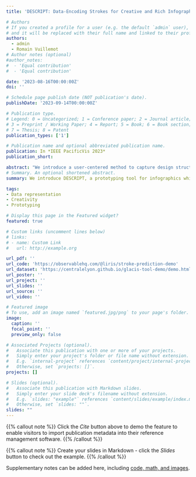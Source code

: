 ```yaml
---
title: 'DESCRIPT: Data-Encoding Strokes for Creative and Rich Infographics as a Prototyping Tool'

# Authors
# If you created a profile for a user (e.g. the default `admin` user), write the username (folder name) here
# and it will be replaced with their full name and linked to their profile.
authors:
  - admin
  - Romain Vuillemot
# Author notes (optional)
#author_notes:
#  - 'Equal contribution'
#  - 'Equal contribution'

date: '2023-08-16T00:00:00Z'
doi: ''

# Schedule page publish date (NOT publication's date).
publishDate: '2023-09-14T00:00:00Z'

# Publication type.
# Legend: 0 = Uncategorized; 1 = Conference paper; 2 = Journal article;
# 3 = Preprint / Working Paper; 4 = Report; 5 = Book; 6 = Book section;
# 7 = Thesis; 8 = Patent
publication_types: ['1']

# Publication name and optional abbreviated publication name.
publication: In *IEEE PacificVis 2023*
publication_short: 

abstract: "We introduce a user-centered method to capture design structures---data, marks, and their relationships---from graphics. This approach employs minimal user interaction, involving freeform strokes, and is expressive for a wide variety of graphics (e.g., historical, artistic, and computer-generated). An implementation of this method called DESCRIPT demonstrates the iterative process to progressively construct an intermediary pivot format between the representation and the structure by deriving a set of properties from each drawing stroke. The pivot format enables various generations: a data table for visual inspection and export, standard graphics for visual analysis, and graphical re-styling using generative models. We extensively illustrate with various examples and discuss how the method paves the way for a new generation of tools that are not tied to a technical environment and constrained by standard graphical marks and layouts. We expect this method to better understand both current graphics and explore creative design spaces."
# Summary. An optional shortened abstract.
summary: We introduce DESCRIPT, a prototyping tool for infographics which captures strokes properties and interactions using a tree structure.

tags:
- Data representation
- Creativity
- Prototyping

# Display this page in the Featured widget?
featured: true

# Custom links (uncomment lines below)
# links:
# - name: Custom Link
#   url: http://example.org

url_pdf: ''
url_code: 'https://observablehq.com/@liris/stroke-prediction-demo'
url_dataset: 'https://centralelyon.github.io/glacis-tool-demo/demo.html'
url_poster: ''
url_project: ''
url_slides: ''
url_source: ''
url_video: ''

# Featured image
# To use, add an image named `featured.jpg/png` to your page's folder.
image:
  caption: ''
  focal_point: ''
  preview_only: false

# Associated Projects (optional).
#   Associate this publication with one or more of your projects.
#   Simply enter your project's folder or file name without extension.
#   E.g. `internal-project` references `content/project/internal-project/index.md`.
#   Otherwise, set `projects: []`.
projects: []

# Slides (optional).
#   Associate this publication with Markdown slides.
#   Simply enter your slide deck's filename without extension.
#   E.g. `slides: "example"` references `content/slides/example/index.md`.
#   Otherwise, set `slides: ""`.
slides: ""
---
```


{{% callout note %}}
Click the _Cite_ button above to demo the feature to enable visitors to import publication metadata into their reference management software.
{{% /callout %}}

{{% callout note %}}
Create your slides in Markdown - click the _Slides_ button to check out the example.
{{% /callout %}}

Supplementary notes can be added here, including [code, math, and images](https://wowchemy.com/docs/writing-markdown-latex/).